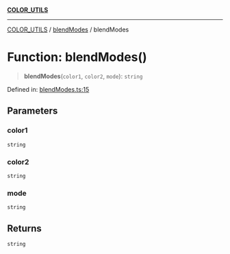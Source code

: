 [**COLOR_UTILS**](../../README.md)

***

[COLOR_UTILS](../../README.md) / [blendModes](../README.md) / blendModes

# Function: blendModes()

> **blendModes**(`color1`, `color2`, `mode`): `string`

Defined in: [blendModes.ts:15](https://github.com/dailker/everyutil/blob/8ebd741383aff061deffff96bf58a9059d1b9944/src/color/blendModes.ts#L15)

## Parameters

### color1

`string`

### color2

`string`

### mode

`string`

## Returns

`string`
